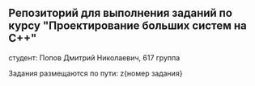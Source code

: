 ## Репозиторий для выполнения заданий по курсу "Проектирование больших систем на С++"

студент: Попов Дмитрий Николаевич, 617 группа

Задания размещаются по пути: z{номер задания}

